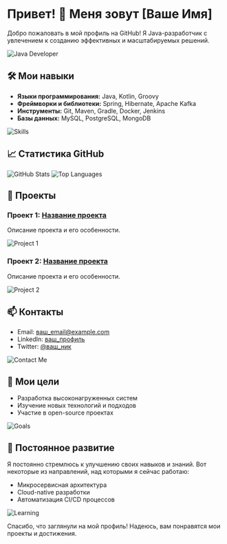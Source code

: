 # Привет! 👋 Меня зовут [Ваше Имя]

Добро пожаловать в мой профиль на GitHub! Я Java-разработчик с увлечением к созданию эффективных и масштабируемых решений.

![Java Developer](https://example.com/java-developer-image.jpg)

## 🛠️ Мои навыки

- **Языки программирования:** Java, Kotlin, Groovy
- **Фреймворки и библиотеки:** Spring, Hibernate, Apache Kafka
- **Инструменты:** Git, Maven, Gradle, Docker, Jenkins
- **Базы данных:** MySQL, PostgreSQL, MongoDB

![Skills](https://example.com/skills-image.jpg)

## 📈 Статистика GitHub

![GitHub Stats](https://github-readme-stats.vercel.app/api?username=ваше_имя&show_icons=true&theme=radical)
![Top Languages](https://github-readme-stats.vercel.app/api/top-langs/?username=ваше_имя&layout=compact&theme=radical)

## 🔧 Проекты

### Проект 1: [Название проекта](https://github.com/ваше_имя/проект1)
Описание проекта и его особенности.

![Project 1](https://example.com/project1-image.jpg)

### Проект 2: [Название проекта](https://github.com/ваше_имя/проект2)
Описание проекта и его особенности.

![Project 2](https://example.com/project2-image.jpg)

## 📫 Контакты

- Email: [ваш_email@example.com](mailto:ваш_email@example.com)
- LinkedIn: [ваш_профиль](https://www.linkedin.com/in/ваш_профиль)
- Twitter: [@ваш_ник](https://twitter.com/ваш_ник)

![Contact Me](https://example.com/contact-me-image.jpg)

## 🎯 Мои цели

- Разработка высоконагруженных систем
- Изучение новых технологий и подходов
- Участие в open-source проектах

![Goals](https://example.com/goals-image.jpg)

## 🌱 Постоянное развитие

Я постоянно стремлюсь к улучшению своих навыков и знаний. Вот некоторые из направлений, над которыми я сейчас работаю:

- Микросервисная архитектура
- Cloud-native разработки
- Автоматизация CI/CD процессов

![Learning](https://example.com/learning-image.jpg)

Спасибо, что заглянули на мой профиль! Надеюсь, вам понравятся мои проекты и достижения.
